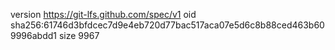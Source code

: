 version https://git-lfs.github.com/spec/v1
oid sha256:61746d3bfdcec7d9e4eb720d77bac517aca07e5d6c8b88ced463b609996abdd1
size 9967
